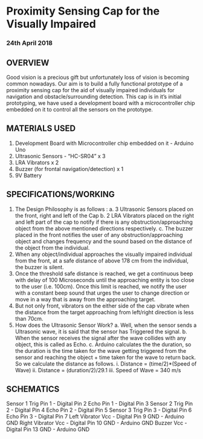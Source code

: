 # Proximity Sensing Cap for the Visually Impaired
### 24th April 2018
## OVERVIEW
Good vision is a precious gift but unfortunately loss of vision is becoming common nowadays. Our aim is to build a fully functional prototype of a proximity sensing cap for the aid of visually impaired individuals for navigation and obstacle/surrounding detection. This cap is in it’s initial prototyping, we have used a development board with a microcontroller chip embedded on it to control all the sensors on the prototype. 
## MATERIALS USED
1.	Development Board with Microcontroller chip embedded on it - Arduino Uno
2.	Ultrasonic Sensors - “HC-SR04” x 3
3.	LRA Vibrators x 2
4.	Buzzer (for frontal navigation/detection) x 1
5.	9V Battery
## SPECIFICATIONS/WORKING
1.	The Design Philosophy is as follows :
a.	3 Ultrasonic Sensors placed on the front, right and left of the Cap
b.	2 LRA Vibrators placed on the right and left part of the cap to notify if there is any obstruction/approaching object from the above mentioned directions respectively.
c.	The buzzer placed in the front notifies the user of any obstruction/approaching object and changes frequency and the sound based on the distance of the object from the individual.
2.	When any object/individual approaches the visually impaired individual from the front, at a safe distance of above 178 cm from the individual, the buzzer is silent.
3.	Once the threshold safe distance is reached, we get a continuous beep with delay of 100 Microseconds until the approaching entity is too close to the user (i.e. 100cm). Once this limit is reached, we notify the user with a constant beep sound that urges the user to change direction or move in a way that is away from the approaching target.
4.	But not only front, vibrators on the either side of the cap vibrate when the distance from the target approaching from left/right direction is less than 70cm.
5.	How does the Ultrasonic Sensor Work?
a.	Well, when the sensor sends a Ultrasonic wave, it is said that the sensor has Triggered the signal.
b.	When the sensor receives the signal after the wave collides with any object, this is called as Echo.
c.	Arduino calculates the the duration, so the duration is the time taken for the wave getting triggered from the sensor and reaching the object + time taken for the wave to return back. So we calculate the distance as follows.
i.	Distance = (time/2)*(Speed of Wave)
ii.	Distance = (duration/2)/29.1
iii.	Speed of Wave = 340 m/s

## SCHEMATICS
Sensor 1
Trig Pin 1 - Digital Pin 2
Echo Pin 1  - Digital Pin 3
Sensor 2
Trig Pin 2 - Digital Pin 4
Echo Pin 2  - Digital Pin 5
Sensor 3
Trig Pin 3 - Digital Pin 6
Echo Pin 3  - Digital Pin 7
Left Vibrator
Vcc - Digital Pin 9
GND  - Arduino GND
Right Vibrator
Vcc - Digital Pin 10
GND  - Arduino GND
Buzzer
Vcc - Digital Pin 13
GND  - Arduino GND

